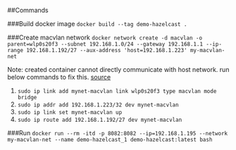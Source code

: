 ##Commands

###Build docker image
`docker build --tag demo-hazelcast .`

###Create macvlan network
`docker network create -d macvlan -o parent=wlp0s20f3 --subnet 192.168.1.0/24 --gateway 192.168.1.1 --ip-range 192.168.1.192/27 --aux-address 'host=192.168.1.223' my-macvlan-net`

Note: created container cannot directly communicate with host network. run below commands to fix this. [source](https://blog.oddbit.com/post/2018-03-12-using-docker-macvlan-networks/)

1. `sudo ip link add mynet-macvlan link wlp0s20f3 type macvlan mode bridge`
2. `sudo ip addr add 192.168.1.223/32 dev mynet-macvlan`
3. `sudo ip link set mynet-macvlan up`
4. `sudo ip route add 192.168.1.192/27 dev mynet-macvlan`

###Run
`docker run --rm -itd -p 8082:8082 --ip=192.168.1.195 --network my-macvlan-net --name demo-hazelcast_1 demo-hazelcast:latest bash`
